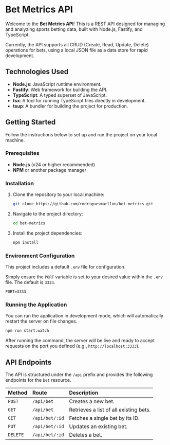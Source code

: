 # Bet Metrics API

Welcome to the **Bet Metrics API**\! This is a REST API designed for managing and analyzing sports betting data, built with Node.js, Fastify, and TypeScript.

Currently, the API supports all CRUD (Create, Read, Update, Delete) operations for bets, using a local JSON file as a data store for rapid development.

## Technologies Used

  * **Node.js**: JavaScript runtime environment.
  * **Fastify**: Web framework for building the API.
  * **TypeScript**: A typed superset of JavaScript.
  * **tsx**: A tool for running TypeScript files directly in development.
  * **tsup**: A bundler for building the project for production.

## Getting Started

Follow the instructions below to set up and run the project on your local machine.

### Prerequisites

  * **Node.js** (v24 or higher recommended)
  * **NPM** or another package manager

### Installation

1.  Clone the repository to your local machine:
    ```sh
    git clone https://github.com/rodriguesmarllon/bet-metrics.git
    ```
2.  Navigate to the project directory:
    ```sh
    cd bet-metrics
    ```
3.  Install the project dependencies:
    ```sh
    npm install
    ```

### Environment Configuration

This project includes a default `.env` file for configuration.

Simply ensure the `PORT` variable is set to your desired value within the `.env` file. The default is `3333`.

```env
PORT=3333
```

### Running the Application

You can run the application in development mode, which will automatically restart the server on file changes.

```sh
npm run start:watch
```

After running the command, the server will be live and ready to accept requests on the port you defined (e.g., `http://localhost:3333`).

## API Endpoints

The API is structured under the `/api` prefix and provides the following endpoints for the `bet` resource.

| Method | Route | Description |
| :--- | :--- | :--- |
| `POST` | `/api/bet` | Creates a new bet. |
| `GET` | `/api/bet` | Retrieves a list of all existing bets. |
| `GET` | `/api/bet/:id` | Fetches a single bet by its ID. |
| `PUT` | `/api/bet/:id` | Updates an existing bet. |
| `DELETE` | `/api/bet/:id` | Deletes a bet. |



